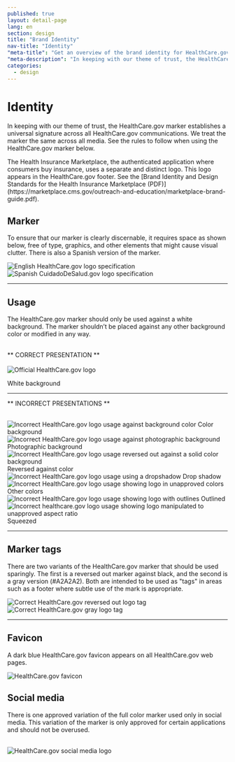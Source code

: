 ```yaml
---
published: true
layout: detail-page
lang: en
section: design
title: "Brand Identity"
nav-title: "Identity"
"meta-title": "Get an overview of the brand identity for HealthCare.gov"
"meta-description": "In keeping with our theme of trust, the HealthCare.gov marker establishes a universal signature across all HealthCare.gov communications. We treat the marker the same across all media."
categories:
  - design
---
```


# Identity

<div class="intro">
<p>In keeping with our theme of trust, the HealthCare.gov marker establishes a universal signature across all HealthCare.gov communications. We treat the marker the same across all media. See the rules to follow when using the HealthCare.gov marker below.</p>

<p>The Health Insurance Marketplace, the authenticated application where consumers buy insurance, uses a separate and distinct logo. This logo appears in the HealthCare.gov footer. See the [Brand Identity and Design Standards for the Health Insurance Marketplace (PDF)](https://marketplace.cms.gov/outreach-and-education/marketplace-brand-guide.pdf).</p>
</div>

<div class="hr"></div>

## Marker

To ensure that our marker is clearly discernable, it requires space as shown below, free of type, graphics, and other elements that might cause visual clutter. There is also a Spanish version of the marker.

<div class="row">
	<div class="col-sm-5">
		<img class="full" src="{{site.baseurl}}/images/design/identity/1_LogoSpec.png" alt="English HealthCare.gov logo specification"/>
	</div>
	<div class="col-sm-6">
		<img class="full" src="{{site.baseurl}}/images/design/identity/2_SpanishLogoSpec.png" alt="Spanish CuidadoDeSalud.gov logo specification"/>
	</div>
</div>

<hr>

## Usage

The HealthCare.gov marker should only be used against a white background. The marker shouldn’t be placed against any other background color or modified in any way.

<br />
** CORRECT PRESENTATION **
<br />
<br />

<div class="row">
	<div class="col-sm-6">
		<img class="full" src="{{site.baseurl}}/images/design/identity/3_OfficialLogo.png" alt="Official HealthCare.gov logo"/>
	</div>
</div>

<span aria-label="Correct" class="glyphicon glyphicon-ok green"></span> White background

<hr>

** INCORRECT PRESENTATIONS **
<br />
<br />

<div class="row logos">
	<div class="col-sm-4">
		<img class="full" src="{{site.baseurl}}/images/design/identity/4_ColorBackground.png" alt="Incorrect HealthCare.gov logo usage against background color"/>
		<span aria-label="Incorrect" class="glyphicon glyphicon-remove red"></span> Color background
	</div>
	<div class="col-sm-4">
		<img class="full" src="{{site.baseurl}}/images/design/identity/5_PhotoBackground.png" alt="Incorrect HealthCare.gov logo usage against photographic background"/>
		<span aria-label="Incorrect" class="glyphicon glyphicon-remove red"></span> Photographic background
	</div>
	<div class="col-sm-4">
		<img class="full" src="{{site.baseurl}}/images/design/identity/6_Reversed.png" alt="Incorrect HealthCare.gov logo usage reversed out against a solid color background"/>
		<span aria-label="Incorrect" class="glyphicon glyphicon-remove red"></span> Reversed against color
	</div>
	<div class="col-sm-4">
		<img class="full" src="{{site.baseurl}}/images/design/identity/7_Dropshadow.png" alt="Incorrect HealthCare.gov logo usage using a dropshadow"/>
		<span aria-label="Incorrect" class="glyphicon glyphicon-remove red"></span> Drop shadow
	</div>
	<div class="col-sm-4">
		<img class="full" src="{{site.baseurl}}/images/design/identity/8_DifferentColors.png" alt="Incorrect HealthCare.gov logo usage showing logo in unapproved colors" />
		<span aria-label="Incorrect" class="glyphicon glyphicon-remove red"></span> Other colors
	</div>
	<div class="col-sm-4">
		<img class="full" src="{{site.baseurl}}/images/design/identity/9_Outlined.png" alt="Incorrect HealthCare.gov logo usage showing logo with outlines" />
		<span aria-label="Incorrect" class="glyphicon glyphicon-remove red"></span> Outlined
	</div>
	<div class="col-sm-4">
		<img class="full" src="{{site.baseurl}}/images/design/identity/10_Squeezed.png" alt="Incorrect healthcare.gov logo usage showing logo manipulated to unapproved aspect ratio" />
		<span aria-label="Incorrect" class="glyphicon glyphicon-remove red"></span> Squeezed
	</div>
</div>

<hr>

## Marker tags

There are two variants of the HealthCare.gov marker that should be used sparingly. The first is a reversed out marker against black, and the second is a gray version (#A2A2A2). Both are intended to be used as "tags" in areas such as a footer where subtle use of the mark is appropriate.

<div class="row">
	<div class="col-sm-4">
		<img class="full" src="{{site.baseurl}}/images/design/identity/BlackLogoTag.png" alt="Correct HealthCare.gov reversed out logo tag"/>
	</div>
	<div class="col-sm-4">
		<img class="full" src="{{site.baseurl}}/images/design/identity/GreyLogoTag.png" alt="Correct HealthCare.gov gray logo tag"/>
	</div>
</div>

<hr>

## Favicon

A dark blue HealthCare.gov favicon appears on all HealthCare.gov web pages.

<div class="row">
	<div class="col-sm-9">
		<img class="full" src="{{site.baseurl}}/images/design/identity/11_Favicon.png" alt="HealthCare.gov favicon"/>
	</div>
</div>

## Social media

There is one approved variation of the full color marker used only in social media. This variation of the marker is only approved for certain applications and should not be overused.

<br />
<img src="{{site.baseurl}}/images/design/identity/12_SocialMedia.png" alt="HealthCare.gov social media logo"/>
